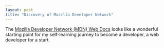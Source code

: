 ```yaml
---
layout: post
title: "Discovery of Mozilla Developer Network"
---
```


The [Mozilla Developer Network (MDN) Web Docs](https://developer.mozilla.org/en-US/) looks like a wonderful starting point for my self-learning journey to become a developer, a web developer for a start. 
